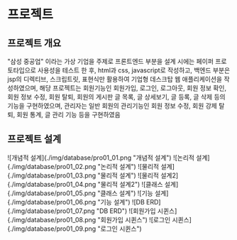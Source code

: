 # 프로젝트
## 프로젝트 개요
"삼성 중공업" 이라는 가상 기업을 주제로 프론트엔드 부분을 설계 시에는 페이퍼 프로토타입으로 사용성을 테스트 한 후, html과 css, javascript로 작성하고, 백엔드 부분은 jsp의 디렉티브, 스크립트릿, 표현식만 활용하여 기업형 데스크탑 웹 애플리케이션을 작성하였으며, 해당 프로젝트는 회원기능인 회원가입, 로그인, 로그아웃, 회원 정보 확인, 회원 정보 수정, 회원 탈퇴, 회원의 게시판 글 목록, 글 상세보기, 글 등록, 글 삭제 등의 기능을 구현하였으며, 관리자는 일반 회원의 관리기능인 회원 정보 수정, 회원 강제 탈퇴, 회원 통계, 글 관리 기능 등을 구현하였음

## 프로젝트 설계
![개념적 설계]{./img/database/pro01_01.png "개념적 설계")
![논리적 설계]{./img/database/pro01_02.png "논리적 설계")
![물리적 설계]{./img/database/pro01_03.png "물리적 설계")
![물리적 설계2]{./img/database/pro01_04.png "물리적 설계2")
![클래스 설계]{./img/database/pro01_05.png "클래스 설계")
![기능 설계]{./img/database/pro01_06.png "기능 설계")
![DB ERD]{./img/database/pro01_07.png "DB ERD")
![회원가입 시퀸스]{./img/database/pro01_08.png "회원가입 시퀸스")
![로그인 시퀸스]{./img/database/pro01_09.png "로그인 시퀸스")